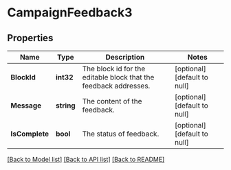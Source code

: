 # CampaignFeedback3

## Properties
Name | Type | Description | Notes
------------ | ------------- | ------------- | -------------
**BlockId** | **int32** | The block id for the editable block that the feedback addresses. | [optional] [default to null]
**Message** | **string** | The content of the feedback. | [optional] [default to null]
**IsComplete** | **bool** | The status of feedback. | [optional] [default to null]

[[Back to Model list]](../README.md#documentation-for-models) [[Back to API list]](../README.md#documentation-for-api-endpoints) [[Back to README]](../README.md)


